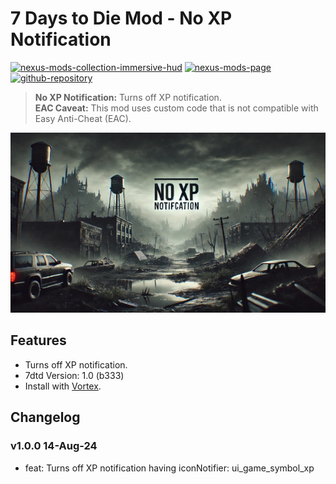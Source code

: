# 7 Days to Die Mod - No XP Notification

[![nexus-mods-collection-immersive-hud](https://img.shields.io/badge/Nexus%20Mods%20Collection-Immersive%20HUD%20-orange?style=flat-square&logo=spinrilla)](https://next.nexusmods.com/7daystodie/collections/epfqzi) [![nexus-mods-page](https://img.shields.io/badge/Nexus%20Mod-No%20XP%20Notification%20-orange?style=flat-square&logo=spinrilla)](https://www.nexusmods.com/7daystodie/mods/5749) [![github-repository](https://img.shields.io/badge/GitHub-Repository-green?style=flat-square&logo=github)](https://github.com/rdok/7dtd_no_xp_notification)

> **No XP Notification:** Turns off XP notification.  
> **EAC Caveat:** This mod uses custom code that is not compatible with Easy Anti-Cheat (EAC).

[![No XP Notification Showcase](https://github.com/rdok/7dtd_no_xp_notification/blob/main/documentation/showcase.jpg?raw=true)](https://www.nexusmods.com/7daystodie/mods/5749)

## Features
- Turns off XP notification.
- 7dtd Version: 1.0 (b333)
- Install with [Vortex](https://www.nexusmods.com/about/vortex/).

## Changelog
### v1.0.0 14-Aug-24
- feat: Turns off XP notification having iconNotifier: ui_game_symbol_xp